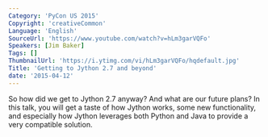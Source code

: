 ```yaml
---
Category: 'PyCon US 2015'
Copyright: 'creativeCommon'
Language: 'English'
SourceUrl: 'https://www.youtube.com/watch?v=hLm3garVQFo'
Speakers: [Jim Baker]
Tags: []
ThumbnailUrl: 'https://i.ytimg.com/vi/hLm3garVQFo/hqdefault.jpg'
Title: 'Getting to Jython 2.7 and beyond'
date: '2015-04-12'
---
```

So how did we get to Jython 2.7 anyway? And what are our future plans?
In this talk, you will get a taste of how Jython works, some new
functionality, and especially how Jython leverages both Python and
Java to provide a very compatible solution.
